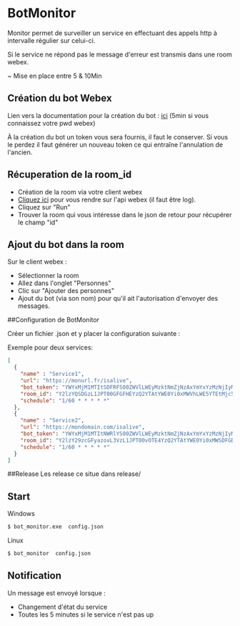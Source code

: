 # BotMonitor  


Monitor permet de surveiller un service en effectuant des appels http à intervalle régulier sur celui-ci.

Si le service ne répond pas le message d'erreur est transmis dans une room webex.

~ Mise en place entre 5 & 10Min

## Création du bot Webex

Lien vers la documentation pour la création du bot : [ici](https://developer.webex.com/docs/bots) (5min si vous connaissez votre pwd webex)

À la création du bot un token vous sera fournis, il faut le conserver. Si vous le perdez il faut générer un nouveau token ce qui entraîne l'annulation de l'ancien.


## Récuperation de la room_id
* Création de la room via votre client webex
* [Cliquez ici](https://developer.webex.com/docs/api/v1/rooms/list-rooms) pour vous rendre sur l'api webex (il faut être log).
* Cliquez sur "Run"
* Trouver la room qui vous intéresse dans le json de retour pour récupérer le champ "id"


## Ajout du bot dans la room
Sur le client webex :
* Sélectionner la room
* Allez dans l'onglet "Personnes"
* Clic sur "Ajouter des personnes"
* Ajout du bot (via son nom) pour qu'il ait l'autorisation d'envoyer des messages.


##Configuration de BotMonitor

Créer un fichier .json et y placer la configuration suivante :

Exemple pour deux services:
```json
[
  {
    "name" : "Service1",
    "url": "https://monurl.fr/isalive",
    "bot_token": "YWYxMjM1MTItSDFRFS00ZWVlLWEyMzktNmZjNzAxYmYxYzMzNjIyMDM3NWMtNzg3_RFG_gfgZEfd-471f-934c-50faa59de0db",
    "room_id": "Y2lzYQSDGzL1JPT00GFGFHEYzQ2YTAtYWE0Yi0xMWVhLWE5YTEtMjc5YTNhYjY4M2Vk",
    "schedule": "1/60 * * * * *"
  },
  {
    "name" : "Service2",
    "url": "https://mondomain.com/isalive",
    "bot_token": "YWYxMjM1MTItNWRlYS00ZWVlLWEyMzktNmZjNzAxYmYxYzMzNjIyMDM3NWMtNzg3_PF84_ca98695d-c6fd-471f-934c-50faa59de0db",
    "room_id": "Y2lzY29zcGFyazovL3VzL1JPT00vOTE4YzQ2YTAtYWE0Yi0xMWSDFGDFYTNhYjY4M2Vk",
    "schedule": "1/60 * * * * *"
  }
]
```

##Release 
Les release ce situe dans release/

## Start

Windows
```bash
$ bot_monitor.exe  config.json
```

Linux
```bash
$ bot_monitor  config.json
```

## Notification

Un message est envoyé lorsque : 
* Changement d'état du service
* Toutes les 5 minutes si le service n'est pas up
